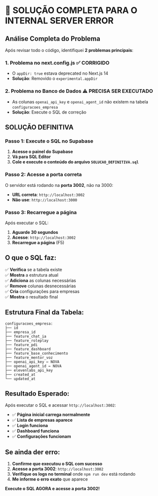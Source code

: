 # 🔧 SOLUÇÃO COMPLETA PARA O INTERNAL SERVER ERROR

## Análise Completa do Problema

Após revisar todo o código, identifiquei **2 problemas principais**:

### 1. **Problema no next.config.js** ✅ CORRIGIDO
- O `appDir: true` estava deprecated no Next.js 14
- **Solução**: Removido o `experimental.appDir`

### 2. **Problema no Banco de Dados** ⚠️ PRECISA SER EXECUTADO
- As colunas `openai_api_key` e `openai_agent_id` não existem na tabela `configuracoes_empresa`
- **Solução**: Execute o SQL de correção

## SOLUÇÃO DEFINITIVA

### Passo 1: Execute o SQL no Supabase

1. **Acesse o painel do Supabase**
2. **Vá para SQL Editor**
3. **Cole e execute o conteúdo do arquivo `SOLUCAO_DEFINITIVA.sql`**

### Passo 2: Acesse a porta correta

O servidor está rodando na **porta 3002**, não na 3000:
- **URL correta**: `http://localhost:3002`
- **Não use**: `http://localhost:3000`

### Passo 3: Recarregue a página

Após executar o SQL:
1. **Aguarde 30 segundos**
2. **Acesse**: `http://localhost:3002`
3. **Recarregue a página** (F5)

## O que o SQL faz:

✅ **Verifica** se a tabela existe  
✅ **Mostra** a estrutura atual  
✅ **Adiciona** as colunas necessárias  
✅ **Remove** colunas desnecessárias  
✅ **Cria** configurações para empresas  
✅ **Mostra** o resultado final  

## Estrutura Final da Tabela:

```
configuracoes_empresa:
├── id
├── empresa_id
├── feature_chat_ia
├── feature_roleplay
├── feature_pdi
├── feature_dashboard
├── feature_base_conhecimento
├── feature_mentor_voz
├── openai_api_key ← NOVA
├── openai_agent_id ← NOVA
├── elevenlabs_api_key
├── created_at
└── updated_at
```

## Resultado Esperado:

Após executar o SQL e acessar `http://localhost:3002`:
- ✅ **Página inicial carrega normalmente**
- ✅ **Lista de empresas aparece**
- ✅ **Login funciona**
- ✅ **Dashboard funciona**
- ✅ **Configurações funcionam**

## Se ainda der erro:

1. **Confirme que executou o SQL com sucesso**
2. **Acesse a porta 3002**: `http://localhost:3002`
3. **Verifique os logs no terminal** onde `npm run dev` está rodando
4. **Me informe o erro exato** que aparece

**Execute o SQL AGORA e acesse a porta 3002!**
